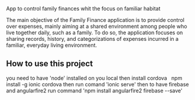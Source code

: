 App to control family finances whit the focus on familiar habitat


The main objective of the Family Finance application is to provide control over expenses, mainly aiming at a shared environment among people who live together daily, such as a family. To do so, the application focuses on sharing records, history, and categorizations of expenses incurred in a familiar, everyday living environment.


## How to use this project

you need to have 'node' installed on you local
then install cordova
  npm install -g ionic cordova
then 
run comand 'ionic serve'
then to have firebase and angularfire2
run command 'npm install angularfire2 firebase --save'